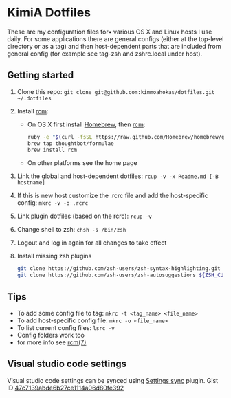 # KimiA Dotfiles #

These are my configuration files for• various OS X and Linux hosts I use daily. For some applications there are general configs (either at the top-level directory or as a tag) and then host-dependent parts that are included from general config (for example see tag-zsh and zshrc.local under host).

## Getting started ##

1. Clone this repo: `git clone git@github.com:kimmoahokas/dotfiles.git ~/.dotfiles`
2. Install [rcm][rcm]:
    * On OS X first install [Homebrew][homebrew], then [rcm][rcm]:

        ```bash
        ruby -e "$(curl -fsSL https://raw.github.com/Homebrew/homebrew/go/install)"
        brew tap thoughtbot/formulae
        brew install rcm
        ```

    * On other platforms see the home page
3. Link the global and host-dependent dotfiles: `rcup -v -x Readme.md [-B hostname]`
4. If this is new host customize the .rcrc file and add the host-specific config: `mkrc -v -o .rcrc`
5. Link plugin dotfiles (based on the rcrc): `rcup -v`
6. Change shell to zsh: `chsh -s /bin/zsh`
7. Logout and log in again for all changes to take effect
8. Install missing zsh plugins

    ```bash
    git clone https://github.com/zsh-users/zsh-syntax-highlighting.git ${ZSH_CUSTOM:-~/.oh-my-zsh/custom}/plugins/zsh-syntax-highlighting
    git clone https://github.com/zsh-users/zsh-autosuggestions ${ZSH_CUSTOM:-~/.oh-my-zsh/custom}/plugins/zsh-autosuggestions
    ```


## Tips ##

* To add some config file to tag: `mkrc -t <tag_name> <file_name>`
* To add host-specific config file: `mkrc -o <file_name>`
* To list current config files: `lsrc -v`
* Config folders work too
* for more info see [rcm(7)][rcm-man]

## Visual studio code settings ##

Visual studio code settings can be synced using [Settings sync][settings-sync] plugin. Gist ID [47c7139abde6b27ce1114a06d80fe392](https://gist.github.com/kimmoahokas/47c7139abde6b27ce1114a06d80fe392)

[homebrew]: http://brew.sh/ "Homebrew"
[rcm]: http://robots.thoughtbot.com/rcm-for-rc-files-in-dotfiles-repos "rcm"
[rcm-man]: http://thoughtbot.github.io/rcm/rcm.7.html "rcm man page"
[settings-sync]: https://marketplace.visualstudio.com/items?itemName=Shan.code-settings-sync "Settings Sync"
